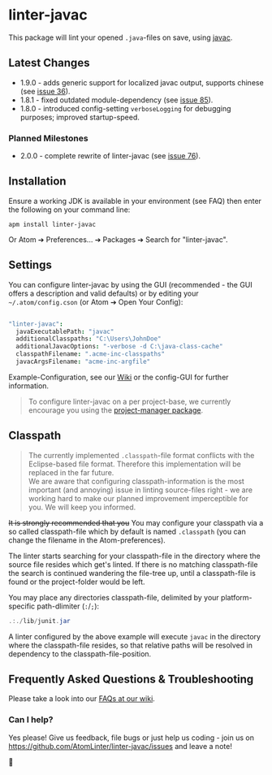 # linter-javac

This package will lint your opened `.java`-files on save, using [javac][javac-docs].


## Latest Changes

- 1.9.0 - adds generic support for localized javac output, supports chinese (see [issue 36][iss36]).
- 1.8.1 - fixed outdated module-dependency (see [issue 85][iss85]).
- 1.8.0 - introduced config-setting `verboseLogging` for debugging purposes; improved startup-speed.

### Planned Milestones

- 2.0.0 - complete rewrite of linter-javac (see [issue 76][iss76]).


## Installation

Ensure a working JDK is available in your environment (see FAQ) then enter the following on your command line:

    apm install linter-javac

Or Atom ➔ Preferences... ➔ Packages ➔ Search for "linter-javac".


## Settings

You can configure linter-javac by using the GUI (recommended - the GUI offers a description and valid defaults) or by editing your `~/.atom/config.cson` (or Atom ➔ Open Your Config):

```coffeescript

"linter-javac":
  javaExecutablePath: "javac"
  additionalClasspaths: "C:\Users\JohnDoe"
  additionalJavacOptions: "-verbose -d C:\java-class-cache"
  classpathFilename: ".acme-inc-classpaths"
  javacArgsFilename: "acme-inc-argfile"

```
Example-Configuration, see our [Wiki][wiki] or the config-GUI for further information.

> To configure linter-javac on a per project-base, we currently encourage you using the [project-manager package][project-manager].


## Classpath

> The currently implemented `.classpath`-file format conflicts with the Eclipse-based file format. Therefore this implementation will be replaced in the far future.  
We are aware that configuring classpath-information is the most important (and annoying) issue in linting source-files right - we are working hard to make our planned improvement imperceptible for you. We will keep you informed.

~~It is strongly recommended that you~~ You may configure your classpath via a so called classpath-file which by default is named `.classpath` (you can change the filename in the Atom-preferences).

The linter starts searching for your classpath-file in the directory where the source file resides which get's linted. If there is no matching classpath-file the search is continued wandering the file-tree up, until a classpath-file is found or the project-folder would be left.

You may place any directories classpath-file, delimited by your platform-specific path-dlimiter (`:`/`;`):

```java
.:./lib/junit.jar
```

A linter configured by the above example will execute `javac` in the directory where the classpath-file resides, so that relative paths will be resolved in dependency to the classpath-file-position.


## Frequently Asked Questions & Troubleshooting

Please take a look into our [FAQs at our wiki][faqs].

### Can I help?

Yes please! Give us feedback, file bugs or just help us coding - join us on https://github.com/AtomLinter/linter-javac/issues and leave a note!


:gift_heart:



[iss36]: https://github.com/AtomLinter/linter-javac/issues/36
[iss85]: https://github.com/AtomLinter/linter-javac/issues/85
[iss76]: https://github.com/AtomLinter/linter-javac/issues/76
[javac-docs]: https://docs.oracle.com/javase/8/docs/technotes/tools/unix/javac.html
[wiki]: https://github.com/AtomLinter/linter-javac/wiki
[project-manager]: https://atom.io/packages/project-manager
[faqs]: https://github.com/AtomLinter/linter-javac/wiki#frequently-asked-questions
